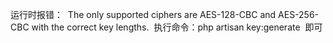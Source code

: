 运行时报错：  The only supported ciphers are AES-128-CBC and AES-256-CBC with the correct key lengths.  
执行命令：php artisan key:generate  即可  
